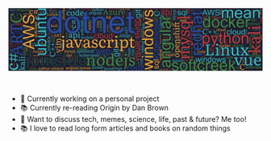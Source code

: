<img src="https://raw.githubusercontent.com/jomsk1e/jomsk1e/main/jomsk1e.png" alt="banner" style="text-align: center; margin-bottom: 30px;" />

<!--
**jomsk1e/jomsk1e** is a ✨ _special_ ✨ repository because its `README.md` (this file) appears on your GitHub profile.

Here are some ideas to get you started:

- 🔭 I’m currently working on ...
- 🌱 I’m currently learning ...
- 👯 I’m looking to collaborate on ...
- 🤔 I’m looking for help with ...
- 💬 Ask me about ...
- 📫 How to reach me: ...
- 😄 Pronouns: ...
- ⚡ Fun fact: ...
-->

-   🔭 Currently working on a personal project
-   :books: Currently re-reading Origin by Dan Brown 
-   💬 Want to discuss tech, memes, science, life, past & future? Me too!
-   :books: I love to read long form articles and books on random things
